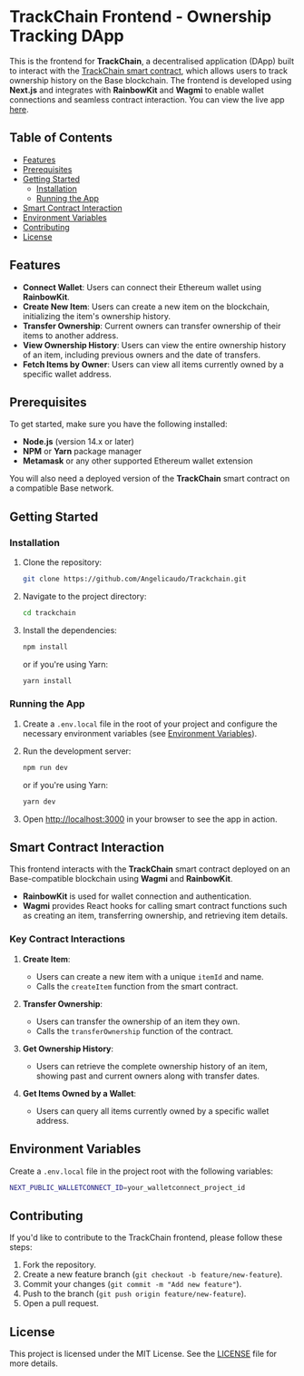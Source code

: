 # TrackChain Frontend - Ownership Tracking DApp

This is the frontend for **TrackChain**, a decentralised application (DApp) built to interact with the [TrackChain smart contract](https://sepolia.basescan.org/address/0xAA11a1Ca9CE13B9cb7B6ca00270Eeec27bA15287), which allows users to track ownership history on the Base blockchain. The frontend is developed using **Next.js** and integrates with **RainbowKit** and **Wagmi** to enable wallet connections and seamless contract interaction. You can view the live app [here](trackchain.vercel.app).

## Table of Contents

- [Features](#features)
- [Prerequisites](#prerequisites)
- [Getting Started](#getting-started)
  - [Installation](#installation)
  - [Running the App](#running-the-app)
- [Smart Contract Interaction](#smart-contract-interaction)
- [Environment Variables](#environment-variables)
- [Contributing](#contributing)
- [License](#license)

## Features

- **Connect Wallet**: Users can connect their Ethereum wallet using **RainbowKit**.
- **Create New Item**: Users can create a new item on the blockchain, initializing the item's ownership history.
- **Transfer Ownership**: Current owners can transfer ownership of their items to another address.
- **View Ownership History**: Users can view the entire ownership history of an item, including previous owners and the date of transfers.
- **Fetch Items by Owner**: Users can view all items currently owned by a specific wallet address.

## Prerequisites

To get started, make sure you have the following installed:

- **Node.js** (version 14.x or later)
- **NPM** or **Yarn** package manager
- **Metamask** or any other supported Ethereum wallet extension

You will also need a deployed version of the **TrackChain** smart contract on a compatible Base network.

## Getting Started

### Installation

1. Clone the repository:

   ```bash
   git clone https://github.com/Angelicaudo/Trackchain.git
   ```

2. Navigate to the project directory:

   ```bash
   cd trackchain
   ```

3. Install the dependencies:

   ```bash
   npm install
   ```

   or if you're using Yarn:

   ```bash
   yarn install
   ```

### Running the App

1. Create a `.env.local` file in the root of your project and configure the necessary environment variables (see [Environment Variables](#environment-variables)).

2. Run the development server:

   ```bash
   npm run dev
   ```

   or if you're using Yarn:

   ```bash
   yarn dev
   ```

3. Open [http://localhost:3000](http://localhost:3000) in your browser to see the app in action.

## Smart Contract Interaction

This frontend interacts with the **TrackChain** smart contract deployed on an Base-compatible blockchain using **Wagmi** and **RainbowKit**.

- **RainbowKit** is used for wallet connection and authentication.
- **Wagmi** provides React hooks for calling smart contract functions such as creating an item, transferring ownership, and retrieving item details.

### Key Contract Interactions

1. **Create Item**:
   - Users can create a new item with a unique `itemId` and name.
   - Calls the `createItem` function from the smart contract.

2. **Transfer Ownership**:
   - Users can transfer the ownership of an item they own.
   - Calls the `transferOwnership` function of the contract.

3. **Get Ownership History**:
   - Users can retrieve the complete ownership history of an item, showing past and current owners along with transfer dates.

4. **Get Items Owned by a Wallet**:
   - Users can query all items currently owned by a specific wallet address.

## Environment Variables

Create a `.env.local` file in the project root with the following variables:

```bash
NEXT_PUBLIC_WALLETCONNECT_ID=your_walletconnect_project_id
```

## Contributing

If you'd like to contribute to the TrackChain frontend, please follow these steps:

1. Fork the repository.
2. Create a new feature branch (`git checkout -b feature/new-feature`).
3. Commit your changes (`git commit -m "Add new feature"`).
4. Push to the branch (`git push origin feature/new-feature`).
5. Open a pull request.

## License

This project is licensed under the MIT License. See the [LICENSE](LICENSE) file for more details.